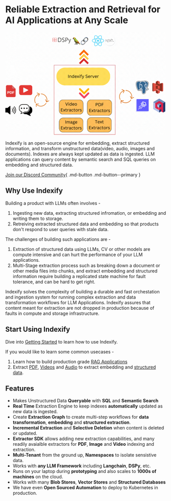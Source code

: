# Reliable Extraction and Retrieval for AI Applications at Any Scale

![Indexify High Level](images/Indexify_Home_Diagram.gif)

Indexify is an open-source engine for embedding, extract structured information, and transform unstructured data(video, audio, images and documents). Indexes are always kept updated as data is ingested. LLM applications can query content by semantic search and SQL queries on embedding and structured data.

[Join our Discord Community](https://discord.gg/8yQK6xRcj4){ .md-button .md-button--primary }

## Why Use Indexify 
Building a product with LLMs often involves -

1. Ingesting new data, extracting structured infromation, or embedding and writing them to storage.
2. Retreiving extracted structured data and embedding so that products don't respond to user queries with stale data.

The challenges of building such applications are -  

1. Extraction of structured data using LLMs, CV or other models are compute intensive and can hurt the performance of your LLM applications. 
2. Multi-Stage extraction process such as breaking down a document or other media files into chunks, and extract embedding and structured information require building a replicated state machine for fault tolerance, and can be hard to get right.

Indexify solves the complexity of building a durable and fast orchestation and ingestion system for running complex extraction and data transformation workflows for LLM Applications. Indexify assures that content meant for extraction are not dropped in production because of faults in compute and storage infrastructure.

## Start Using Indexify

Dive into [Getting Started](getting_started.md) to learn how to use Indexify.

If you would like to learn some common usecases - 
1. Learn how to build production grade [RAG Applications](usecases/rag.md)
2. Extract [PDF](usecases/pdf_extraction.md), [Videos](usecases/video_rag.md) and [Audio](usecases/audio_extraction.md) to extract embedding and [structured data](usecases/image_retrieval.md).

## Features

* Makes Unstructured Data **Queryable** with **SQL** and **Semantic Search**
* **Real Time** Extraction Engine to keep indexes **automatically** updated as new data is ingested.
* Create **Extraction Graph** to create multi-step workflows for **data transformation**, **embedding** and **structured extraction**.
* **Incremental Extraction** and **Selective Deletion** when content is deleted or updated.
* **Extractor SDK** allows adding new extraction capabilities, and many readily avaialble extractors for **PDF**, **Image** and **Video** indexing and extraction.
* **Multi-Tenant** from the ground up, **Namespaces** to isolate sensistive data.
* Works with **any LLM Framework** including **Langchain**, **DSPy**, etc.
* Runs on your laptop during **prototyping** and also scales to **1000s of machines** on the cloud.
* Works with many **Blob Stores**, **Vector Stores** and **Structured Databases**
* We have even **Open Sourced Automation** to deploy to Kubernetes in production.

